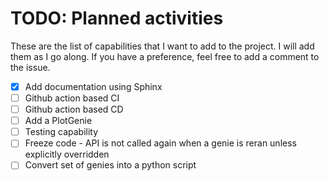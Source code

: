 # TODO: Planned activities

These are the list of capabilities that I want to add to the project. I will add them as I go along. If you have
a preference, feel free to add a comment to the issue.

- [x] Add documentation using Sphinx
- [ ] Github action based CI
- [ ] Github action based CD
- [ ] Add a PlotGenie
- [ ] Testing capability
- [ ] Freeze code - API is not called again when a genie is reran unless explicitly overridden 
- [ ] Convert set of genies into a python script
